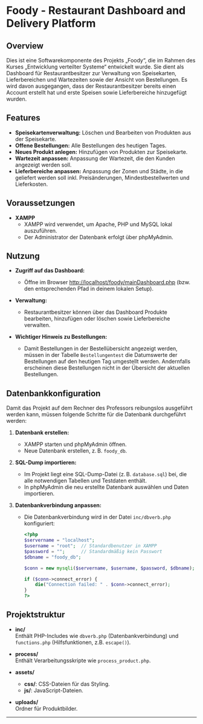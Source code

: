 # Foody - Restaurant Dashboard and Delivery Platform

## Overview

Dies ist eine Softwarekomponente des Projekts „Foody“, die im Rahmen des Kurses „Entwicklung verteilter Systeme“ entwickelt wurde. Sie dient als Dashboard für Restaurantbesitzer zur Verwaltung von Speisekarten, Lieferbereichen und Wartezeiten sowie der Ansicht von Bestellungen. Es wird davon ausgegangen, dass der Restaurantbesitzer bereits einen Account erstellt hat und erste Speisen sowie Lieferbereiche hinzugefügt wurden.

## Features

- **Speisekartenverwaltung:** Löschen und Bearbeiten von Produkten aus der Speisekarte.
- **Offene Bestellungen:** Alle Bestellungen des heutigen Tages.
- **Neues Produkt anlegen:** Hinzufügen von Produkten zur Speisekarte.
- **Wartezeit anpassen:** Anpassung der Wartezeit, die den Kunden angezeigt werden soll.
- **Lieferbereiche anpassen:** Anpassung der Zonen und Städte, in die geliefert werden soll inkl. Preisänderungen, Mindestbestellwerten und Lieferkosten.

## Voraussetzungen

- **XAMPP**
  - XAMPP wird verwendet, um Apache, PHP und MySQL lokal auszuführen.
  - Der Administrator der Datenbank erfolgt über phpMyAdmin.

## Nutzung

- **Zugriff auf das Dashboard:**
  - Öffne im Browser [http://localhost/foody/mainDashboard.php](http://localhost/foody/mainDashboard.php) (bzw. den entsprechenden Pfad in deinem lokalen Setup).

- **Verwaltung:**
  - Restaurantbesitzer können über das Dashboard Produkte bearbeiten, hinzufügen oder löschen sowie Lieferbereiche verwalten.

- **Wichtiger Hinweis zu Bestellungen:**
  - Damit Bestellungen in der Bestellübersicht angezeigt werden, müssen in der Tabelle `Bestellungentest` die Datumswerte der Bestellungen auf den heutigen Tag umgestellt werden. Andernfalls erscheinen diese Bestellungen nicht in der Übersicht der aktuellen Bestellungen.

## Datenbankkonfiguration

Damit das Projekt auf dem Rechner des Professors reibungslos ausgeführt werden kann, müssen folgende Schritte für die Datenbank durchgeführt werden:

1. **Datenbank erstellen:**
   - XAMPP starten und phpMyAdmin öffnen.
   - Neue Datenbank erstellen, z. B. `foody_db`.

2. **SQL-Dump importieren:**
   - Im Projekt liegt eine SQL-Dump-Datei (z. B. `database.sql`) bei, die alle notwendigen Tabellen und Testdaten enthält.
   - In phpMyAdmin die neu erstellte Datenbank auswählen und Daten importieren.

3. **Datenbankverbindung anpassen:**
   - Die Datenbankverbindung wird in der Datei `inc/dbverb.php` konfiguriert:

     ```php
     <?php
     $servername = "localhost";
     $username = "root";  // Standardbenutzer in XAMPP
     $password = "";      // Standardmäßig kein Passwort
     $dbname = "foody_db";

     $conn = new mysqli($servername, $username, $password, $dbname);

     if ($conn->connect_error) {
         die("Connection failed: " . $conn->connect_error);
     }
     ?>
     ```

## Projektstruktur

- **inc/**  
  Enthält PHP-Includes wie `dbverb.php` (Datenbankverbindung) und `functions.php` (Hilfsfunktionen, z.B. `escape()`).

- **process/**  
  Enthält Verarbeitungsskripte wie `process_product.php`.

- **assets/**
  - **css/**: CSS-Dateien für das Styling.
  - **js/**: JavaScript-Dateien.

- **uploads/**  
  Ordner für Produktbilder.

---
